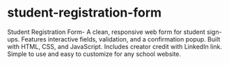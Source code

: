 # student-registration-form
Student Registration Form- A clean, responsive web form for student sign-ups. Features interactive fields, validation, and a confirmation popup. Built with HTML, CSS, and JavaScript. Includes creator credit with LinkedIn link. Simple to use and easy to customize for any school website. 
